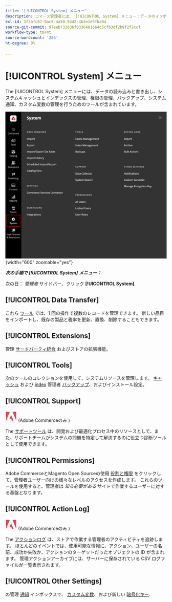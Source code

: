 ```yaml
---
title: '[!UICONTROL System] メニュー'
description: コマース管理者には、 [!UICONTROL System] メニュー：データのインポートとエクスポート、システムキャッシュとインデックスの管理、管理者アクセスと権限の管理、バックアップ、システム通知、カスタム変数にアクセスできます。
exl-id: 3f3bfc07-0ac8-4a50-9442-4b2e1e5fba04
source-git-commit: 97eeb733836f0336401664c5cfb3df2b9f2f2ccf
workflow-type: tm+mt
source-wordcount: '286'
ht-degree: 0%

---
```


# [!UICONTROL System] メニュー

The [!UICONTROL System] メニューには、データの読み込みと書き出し、システムキャッシュとインデックスの管理、権限の管理、バックアップ、システム通知、カスタム変数の管理を行うためのツールが含まれています。

![システムメニュー](./assets/system-menu.png){width="600" zoomable="yes"}

**_次の手順で [!UICONTROL System] メニュー：_**

次の日： _管理者_ サイドバー、クリック **[!UICONTROL System]**.

## [!UICONTROL Data Transfer]

これら [ツール](data-transfer.md) では、1 回の操作で複数のレコードを管理できます。 新しい品目をインポートし、既存の製品と税率を更新、置換、削除することもできます。

## [!UICONTROL Extensions]

管理 [サードパーティ統合](integrations.md) およびストアの拡張機能。

## [!UICONTROL Tools]

次のツールのコレクションを使用して、システムリソースを管理します。 [キャッシュ](cache-management.md) および [index](index-management.md) 管理者 [バックアップ](backups.md)、およびインストール設定。

## [!UICONTROL Support]

![Adobe Commerce](../assets/adobe-logo.svg) (Adobe Commerceのみ )

The [サポートツール](support.md) は、開発および最適化プロセス中のリソースとして、また、サポートチームがシステムの問題を特定して解決するのに役立つ診断ツールとして使用できます。

## [!UICONTROL Permissions]

Adobe CommerceとMagento Open Sourceの使用 [役割と権限](permissions.md) をクリックして、管理者ユーザー向けの様々なレベルのアクセスを作成します。 これらのツールを使用すると、管理者は _知る必要がある_ サイトで作業するユーザーに対する基盤となります。

## [!UICONTROL Action Log]

![Adobe Commerce](../assets/adobe-logo.svg) (Adobe Commerceのみ )

The [アクションログ](action-log.md) は、ストアで作業する管理者のアクティビティを追跡します。 ほとんどのイベントでは、使用可能な情報に、アクション、ユーザーの名前、成功か失敗か、アクションのターゲットだったオブジェクトの ID が含まれます。 管理アクションアーカイブには、サーバーに保存されている CSV ログファイルが一覧表示されます。

## [!UICONTROL Other Settings]

の管理 [通知](notifications.md) インボックスで、 [カスタム変数](variables-custom.md)、および新しい [暗号化キー](encryption-key.md).
